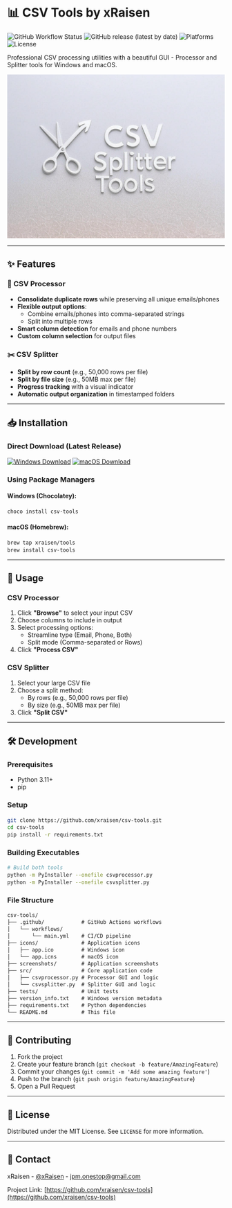 # 📊 CSV Tools by xRaisen

![GitHub Workflow Status](https://img.shields.io/github/actions/workflow/status/xraisen/csv-tools/main.yml)
![GitHub release (latest by date)](https://img.shields.io/github/v/release/xraisen/csv-tools)
![Platforms](https://img.shields.io/badge/platforms-Windows%20%7C%20macOS-lightgrey)
![License](https://img.shields.io/badge/license-MIT-blue)

Professional CSV processing utilities with a beautiful GUI - Processor and Splitter tools for Windows and macOS.

![CSV Tools Screenshot](screenshots/main_window.jpg)

---

## ✨ Features

### 🔧 CSV Processor

- **Consolidate duplicate rows** while preserving all unique emails/phones
- **Flexible output options**:
  - Combine emails/phones into comma-separated strings
  - Split into multiple rows
- **Smart column detection** for emails and phone numbers
- **Custom column selection** for output files

### ✂️ CSV Splitter

- **Split by row count** (e.g., 50,000 rows per file)
- **Split by file size** (e.g., 50MB max per file)
- **Progress tracking** with a visual indicator
- **Automatic output organization** in timestamped folders

---

## 📥 Installation

### Direct Download (Latest Release)

[![Windows Download](https://img.shields.io/badge/Download-Windows-blue?logo=windows)](https://github.com/xraisen/csv-tools/releases/latest/download/csvprocessor_windows.exe)
[![macOS Download](https://img.shields.io/badge/Download-macOS-silver?logo=apple)](https://github.com/xraisen/csv-tools/releases/latest/download/csvprocessor_macos)

### Using Package Managers

#### Windows (Chocolatey):
```powershell
choco install csv-tools
```

#### macOS (Homebrew):
```bash
brew tap xraisen/tools
brew install csv-tools
```

---

## 🚀 Usage

### CSV Processor

1. Click **"Browse"** to select your input CSV
2. Choose columns to include in output
3. Select processing options:
   - Streamline type (Email, Phone, Both)
   - Split mode (Comma-separated or Rows)
4. Click **"Process CSV"**

### CSV Splitter

1. Select your large CSV file
2. Choose a split method:
   - By rows (e.g., 50,000 rows per file)
   - By size (e.g., 50MB max per file)
3. Click **"Split CSV"**

---

## 🛠️ Development

### Prerequisites

- Python 3.11+
- pip

### Setup

```bash
git clone https://github.com/xraisen/csv-tools.git
cd csv-tools
pip install -r requirements.txt
```

### Building Executables

```bash
# Build both tools
python -m PyInstaller --onefile csvprocessor.py
python -m PyInstaller --onefile csvsplitter.py
```

### File Structure

```
csv-tools/
├── .github/            # GitHub Actions workflows
│   └── workflows/
│       └── main.yml    # CI/CD pipeline
├── icons/              # Application icons
│   ├── app.ico         # Windows icon
│   └── app.icns        # macOS icon
├── screenshots/        # Application screenshots
├── src/                # Core application code
│   ├── csvprocessor.py # Processor GUI and logic
│   └── csvsplitter.py  # Splitter GUI and logic
├── tests/              # Unit tests
├── version_info.txt    # Windows version metadata
├── requirements.txt    # Python dependencies
└── README.md           # This file
```

---

## 🤝 Contributing

1. Fork the project
2. Create your feature branch (`git checkout -b feature/AmazingFeature`)
3. Commit your changes (`git commit -m 'Add some amazing feature'`)
4. Push to the branch (`git push origin feature/AmazingFeature`)
5. Open a Pull Request

---

## 📜 License

Distributed under the MIT License. See `LICENSE` for more information.

---

## 📧 Contact

xRaisen - [@xRaisen](https://twitter.com/xRaisen) - jpm.onestop@gmail.com

Project Link: [https://github.com/xraisen/csv-tools](https://github.com/xraisen/csv-tools)

